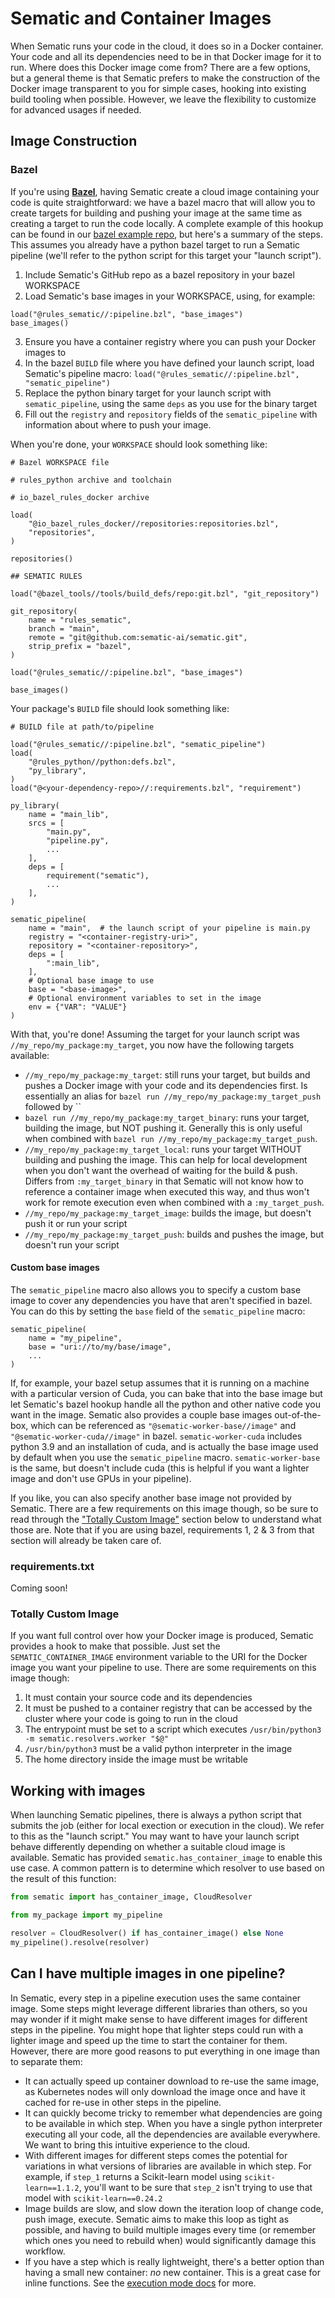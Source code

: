 # Sematic and Container Images

When Sematic runs your code in the cloud, it does so in a Docker container.
Your code and all its dependencies need to be in that Docker image for it
to run. Where does this Docker image come from? There are a few options, but
a general theme is that Sematic prefers to make the construction of the Docker
image transparent to you for simple cases, hooking into existing build tooling
when possible. However, we leave the flexibility to customize for advanced
usages if needed.

## Image Construction
### Bazel
If you're using [**Bazel**](https://bazel.build), having Sematic create a cloud
image containing your code is quite straightforward: we have a bazel macro that
will allow you to create targets for building and pushing your image at the
same time as creating a target to run the code locally. A complete example of
this hookup can be found in our
[bazel example repo](https://github.com/sematic-ai/example_bazel), but here's a
summary of the steps. This assumes you already have a python bazel target to run
a Sematic pipeline (we'll refer to the python script for this target your
"launch script").

1. Include Sematic's GitHub repo as a bazel repository in your bazel WORKSPACE
2. Load Sematic's base images in your WORKSPACE, using, for example:
```starlark
load("@rules_sematic//:pipeline.bzl", "base_images")
base_images()
```
3. Ensure you have a container registry where you can push your Docker images
to
4. In the bazel `BUILD` file where you have defined your launch script, load
Sematic's pipeline macro:
`load("@rules_sematic//:pipeline.bzl", "sematic_pipeline")`
5. Replace the python binary target for your launch script with
`sematic_pipeline`, using the same `deps` as you use for the binary target
6. Fill out the `registry` and `repository` fields of the `sematic_pipeline`
with information about where to push your image.

When you're done, your `WORKSPACE` should look something like:

```starlark
# Bazel WORKSPACE file

# rules_python archive and toolchain

# io_bazel_rules_docker archive

load(
    "@io_bazel_rules_docker//repositories:repositories.bzl",
    "repositories",
)

repositories()

## SEMATIC RULES

load("@bazel_tools//tools/build_defs/repo:git.bzl", "git_repository")

git_repository(
    name = "rules_sematic",
    branch = "main",
    remote = "git@github.com:sematic-ai/sematic.git",
    strip_prefix = "bazel",
)

load("@rules_sematic//:pipeline.bzl", "base_images")

base_images()

```

Your package's `BUILD` file should look something like:

```
# BUILD file at path/to/pipeline

load("@rules_sematic//:pipeline.bzl", "sematic_pipeline")
load(
    "@rules_python//python:defs.bzl",
    "py_library",
)
load("@<your-dependency-repo>//:requirements.bzl", "requirement")

py_library(
    name = "main_lib",
    srcs = [
        "main.py",
        "pipeline.py",
        ...
    ],
    deps = [
        requirement("sematic"),
        ...
    ],
)

sematic_pipeline(
    name = "main",  # the launch script of your pipeline is main.py
    registry = "<container-registry-uri>",
    repository = "<container-repository>",
    deps = [
        ":main_lib",
    ],
    # Optional base image to use
    base = "<base-image>",
    # Optional environment variables to set in the image
    env = {"VAR": "VALUE"} 
)
```

With that, you're done! Assuming the target for your launch script was
`//my_repo/my_package:my_target`, you now have the following targets available:

- `//my_repo/my_package:my_target`: still runs your target, but builds and pushes
a Docker image with your code and its dependencies first. Is essentially an alias
for `bazel run //my_repo/my_package:my_target_push` followed by ``
- `bazel run //my_repo/my_package:my_target_binary`: runs your target, building
the image, but NOT pushing it. Generally this is only useful when combined with
`bazel run //my_repo/my_package:my_target_push`.
- `//my_repo/my_package:my_target_local`: runs your target WITHOUT building and
pushing the image. This can help for local development when you don't want the
overhead of waiting for the build & push. Differs from `:my_target_binary` in
that Sematic will not know how to reference a container image when executed this
way, and thus won't work for remote execution even when combined with a
`:my_target_push`.
- `//my_repo/my_package:my_target_image`: builds the image, but doesn't push it
or run your script
- `//my_repo/my_package:my_target_push`: builds and pushes the image, but
doesn't run your script

#### Custom base images
The `sematic_pipeline` macro also allows you to specify a custom base image to
cover any dependencies you have that aren't specified in bazel. You can do this
by setting the `base` field of the `sematic_pipeline` macro:

```starlark
sematic_pipeline(
    name = "my_pipeline",
    base = "uri://to/my/base/image",
    ...
)
```

If, for example, your bazel setup assumes that it is running on a machine with a
particular version of Cuda, you can bake that into the base image but let
Sematic's bazel hookup handle all the python and other native code you want in
the image. Sematic also provides a couple base images out-of-the-box, which can
be referenced as `"@sematic-worker-base//image"` and
`"@sematic-worker-cuda//image"` in bazel. `sematic-worker-cuda` includes
python 3.9 and an installation of cuda, and is actually the base image used by
default when you use the `sematic_pipeline` macro. `sematic-worker-base` is the
same, but doesn't include cuda (this is helpful if you want a lighter image and
don't use GPUs in your pipeline).

If you like, you can also specify another base image not provided by Sematic.
There are a few requirements on this image though, so be sure to read through
the ["Totally Custom Image"](#totally-custom-image) section below to understand
what those are. Note that if you are using bazel, requirements 1, 2 & 3 from
that section will already be taken care of.

### requirements.txt
Coming soon!

### Totally Custom Image
If you want full control over how your Docker image is produced, Sematic
provides a hook to make that possible. Just set the `SEMATIC_CONTAINER_IMAGE`
environment variable to the URI for the Docker image you want your pipeline to
use. There are some requirements on this image though:

1. It must contain your source code and its dependencies
2. It must be pushed to a container registry that can be accessed by the cluster
where your code is going to run in the cloud
3. The entrypoint must be set to a script which executes
`/usr/bin/python3 -m sematic.resolvers.worker "$@"`
4. `/usr/bin/python3` must be a valid python interpreter in the image
5. The home directory inside the image must be writable

## Working with images
When launching Sematic pipelines, there is always a python script that submits
the job (either for local exection or execution in the cloud). We refer to this
as the "launch script." You may want to have your launch script behave
differently depending on whether a suitable cloud image is available. Sematic
has provided `sematic.has_container_image` to enable this use case. A common pattern
is to determine which resolver to use based on the result of this function:

```python
from sematic import has_container_image, CloudResolver

from my_package import my_pipeline

resolver = CloudResolver() if has_container_image() else None
my_pipeline().resolve(resolver)
```

## Can I have multiple images in one pipeline?

In Sematic, every step in a pipeline execution uses the same container image.
Some steps might leverage different libraries than others, so you may wonder
if it might make sense to have different images for different steps in the
pipeline. You might hope that lighter steps could run with a lighter image and
speed up the time to start the container for them. However, there are more good
reasons to put everything in one image than to separate them:

- It can actually speed up container download to re-use the same image, as Kubernetes
nodes will only download the image once and have it cached for re-use in other steps in
the pipeline.
- It can quickly become tricky to remember what dependencies are going to be available
in which step. When you have a single python interpreter executing all your code, all
the dependencies are available everywhere. We want to bring this intuitive experience
to the cloud.
- With different images for different steps comes the potential for variations in what
versions of libraries are available in which step. For example, if `step_1` returns a
Scikit-learn model using `scikit-learn==1.1.2`, you'll want to be sure that `step_2`
isn't trying to use that model with `scikit-learn==0.24.2`
- Image builds are slow, and slow down the iteration loop of change code, push image,
execute. Sematic aims to make this loop as tight as possible, and having to build multiple
images every time (or remember which ones you need to rebuild when) would significantly
damage this workflow.
- If you have a step which is really lightweight, there's a better option than having
a small new container: *no* new container. This is a great case for inline functions.
See the [execution mode docs](https://docs.sematic.dev/execution-modes) for more.